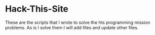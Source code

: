 # Hack-This-Site
These are the scripts that I wrote to solve the hts programming mission problems.  As is I solve them I will add files and update other files.
